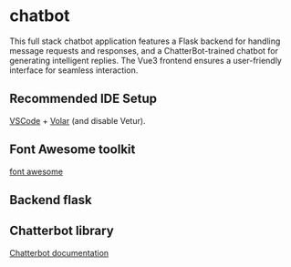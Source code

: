 # chatbot

This full stack chatbot application features a Flask backend for handling message requests and responses, and a ChatterBot-trained chatbot for generating intelligent replies. The Vue3 frontend ensures a user-friendly interface for seamless interaction.

## Recommended IDE Setup

[VSCode](https://code.visualstudio.com/) + [Volar](https://marketplace.visualstudio.com/items?itemName=Vue.volar) (and disable Vetur).

## Font Awesome toolkit
[font awesome](https://fontawesome.com/icons)

## Backend flask

## Chatterbot library
[Chatterbot documentation](https://chatterbot.readthedocs.io/en/stable/)

